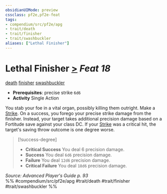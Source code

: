 ```yaml
---
obsidianUIMode: preview
cssclass: pf2e,pf2e-feat
tags:
- compendium/src/pf2e/apg
- trait/death
- trait/finisher
- trait/swashbuckler
aliases: ["Lethal Finisher"]
---
```

# Lethal Finisher  [>](../../Rules/core-rulebook/chapter-9-playing-the-game.md#Actions "Single Action") *Feat 18*  
[death](../../Rules/traits/death.md)  [finisher](../../Rules/traits/finisher-apg.md)  [swashbuckler](../../Rules/traits/swashbuckler-apg.md)  

- **Prerequisites**: precise strike `6d6`
- **Activity** Single Action

You stab your foe in a vital organ, possibly killing them outright. Make a [Strike](../../Rules/actions/strike.md). On a success, you forego your precise strike damage from the finisher. Instead, your target takes additional precision damage based on a Fortitude save against your class DC. If your [Strike](../../Rules/actions/strike.md) was a critical hit, the target's saving throw outcome is one degree worse.

> [!success-degree] 
> - **Critical Success** You deal 6 precision damage.
> - **Success** You deal `6d6` precision damage.
> - **Failure** You deal `12d6` precision damage.
> - **Critical Failure** You deal `18d6` precision damage.

*Source: Advanced Player's Guide p. 93*  
%% #compendium/src/pf2e/apg #trait/death #trait/finisher #trait/swashbuckler %%